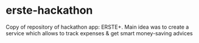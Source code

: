 # erste-hackathon
Copy of repository of hackathon app: ERSTE+. Main idea was to create a service which allows to track expenses &amp; get smart money-saving advices
